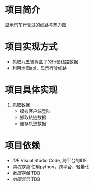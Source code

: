 # 项目简介
显示汽车行驶过的线路与热力图

# 项目实现方式
- 抓取九五智驾盒子的行驶线路数据
- 利用地图api，显示行驶线路

# 项目具体实现
1. 抓取数据
    - 模拟客户端登陆
    - 抓取轨迹数据
    - 储存轨迹数据


# 项目依赖
- *IDE* Visual Studio Code, 跨平台的IDE
- *抓取数据* 使用python，跨平台，轻量化
- *数据存储* TDB
- *地图显示* TDB